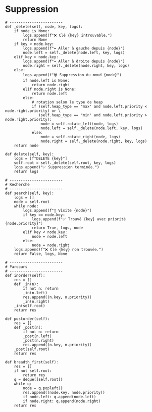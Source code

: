 # Suppression
    # ------------------------
    def _delete(self, node, key, logs):
        if node is None:
            logs.append(f"❌ Clé {key} introuvable.")
            return None
        if key < node.key:
            logs.append(f"⬅️ Aller à gauche depuis {node}")
            node.left = self._delete(node.left, key, logs)
        elif key > node.key:
            logs.append(f"➡️ Aller à droite depuis {node}")
            node.right = self._delete(node.right, key, logs)
        else:
            logs.append(f"🗑️ Suppression du nœud {node}")
            if node.left is None:
                return node.right
            elif node.right is None:
                return node.left
            else:
                # rotation selon le type de heap
                if (self.heap_type == "max" and node.left.priority < node.right.priority) or \
                   (self.heap_type == "min" and node.left.priority > node.right.priority):
                    node = self.rotate_left(node, logs)
                    node.left = self._delete(node.left, key, logs)
                else:
                    node = self.rotate_right(node, logs)
                    node.right = self._delete(node.right, key, logs)
        return node

    def delete(self, key):
        logs = [f"DELETE {key}"]
        self.root = self._delete(self.root, key, logs)
        logs.append("✅ Suppression terminée.")
        return logs

    # ------------------------
    # Recherche
    # ------------------------
    def search(self, key):
        logs = []
        node = self.root
        while node:
            logs.append(f"🔎 Visite {node}")
            if key == node.key:
                logs.append(f"✅ Trouvé {key} avec priorité {node.priority}")
                return True, logs, node
            elif key < node.key:
                node = node.left
            else:
                node = node.right
        logs.append(f"❌ Clé {key} non trouvée.")
        return False, logs, None

    # ------------------------
    # Parcours
    # ------------------------
    def inorder(self):
        res = []
        def _in(n):
            if not n: return
            _in(n.left)
            res.append((n.key, n.priority))
            _in(n.right)
        _in(self.root)
        return res

    def postorder(self):
        res = []
        def _post(n):
            if not n: return
            _post(n.left)
            _post(n.right)
            res.append((n.key, n.priority))
        _post(self.root)
        return res

    def breadth_first(self):
        res = []
        if not self.root:
            return res
        q = deque([self.root])
        while q:
            node = q.popleft()
            res.append((node.key, node.priority))
            if node.left: q.append(node.left)
            if node.right: q.append(node.right)
        return res
